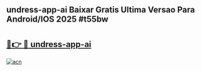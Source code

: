 ## undress-app-ai Baixar Gratis Ultima Versao Para Android/IOS 2025 #t55bw

# <h2><a href="https://ainizakaria.my?title=undress-app-ai&ref=20M">🔗👉 🔴 undress-app-ai</a></h2>

[![acn](https://github.com/user-attachments/assets/0f9c940e-d8b0-45ae-aac7-cd30a18b3e1c)](https://ainizakaria.my?title=undress-app-ai&ref=20M)


